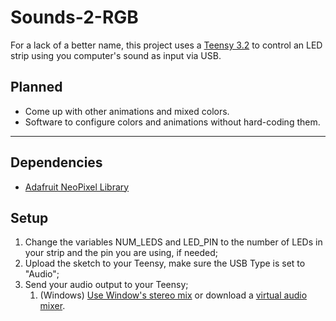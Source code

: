 # Sounds-2-RGB
For a lack of a better name, this project uses a [Teensy 3.2](https://www.pjrc.com/store/teensy32.html) to control an LED strip using you computer's sound as input via USB.

## Planned
- Come up with other animations and mixed colors.
- Software to configure colors and animations without hard-coding them.

---

## Dependencies
- [Adafruit NeoPixel Library](https://github.com/adafruit/Adafruit_NeoPixel)

## Setup
1. Change the variables NUM\_LEDS and LED\_PIN to the number of LEDs in your strip and the pin you are using, if needed;
2. Upload the sketch to your Teensy, make sure the USB Type is set to "Audio";
3. Send your audio output to your Teensy;
    1. (Windows) [Use Window's stereo mix](https://answers.microsoft.com/en-us/windows/forum/windows_10-hardware/output-audio-to-multiple-devices-in-windows-10/b284def2-d684-4f1f-87a0-f562f556aedd?auth=1) or download a [virtual audio mixer](https://www.vb-audio.com/Voicemeeter/index.htm).
